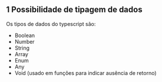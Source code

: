 ## 1 Possibilidade de tipagem de dados

Os tipos de dados do typescript são:

* Boolean
* Number
* String
* Array
* Enum
* Any
* Void (usado em funções para indicar ausência de retorno)

